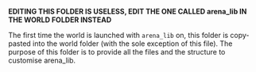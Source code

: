 **EDITING THIS FOLDER IS USELESS, EDIT THE ONE CALLED arena_lib IN THE WORLD FOLDER INSTEAD**  
  
The first time the world is launched with `arena_lib` on, this folder is copy-pasted into the world folder (with the sole exception of this file). The purpose of this folder is to provide all the files and the structure to customise arena_lib.
